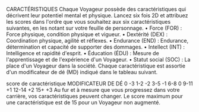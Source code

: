 CARACTÉRISTIQUES
Chaque Voyageur possède des caractéristiques qui décrivent leur potentiel mental et physique.
Lancez six fois 2D et attribuez les scores dans l'ordre que vous souhaitez aux six caractéristiques suivantes, en les notant sur votre feuille de personnage.
• Force (FOR) : Force physique, condition physique et vigueur.
• Dextérité (DEX) : Coordination physique, agilité et réflexes.
• Endurance (END) : Endurance, détermination et capacité de supporter des dommages.
• Intellect (INT) : Intelligence et rapidité d'esprit.
• Éducation (ÉDU) : Mesure de l'apprentissage et de l'expérience d'un Voyageur.
• Statut social (SOC) : La place d'un Voyageur dans la société.
Chaque caractéristique est assortie d'un modificateur de dé (MD) indiqué dans le tableau suivant.

score de caractéristique
MODIFICATEUR
DE DÉ
0 -3
1-2 -2
3-5 -1
6-8 0
9-11 +1
12-14 +2
15+ +3
Au fur et à mesure que vous progressez dans votre carrière, vos caractéristiques peuvent changer. Le score maximum pour une caractéristique est de 15 pour un
Voyageur non augmenté.